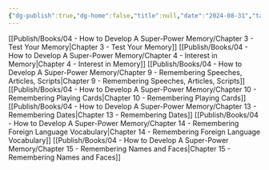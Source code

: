 ```yaml
---
{"dg-publish":true,"dg-home":false,"title":null,"date":"2024-08-31","tags":["#sach","#memory","#How_to_Develop_A_Super_Power_Memory"],"Group":"Group3","dg-path":"Books/04 - How to Develop A Super-Power Memory/Nhóm 3 - Ứng dụng hệ thống ghi nhớ vào thực tế.md","permalink":"/books/04-how-to-develop-a-super-power-memory/nhom-3-ung-dung-he-thong-ghi-nho-vao-thuc-te/","dgPassFrontmatter":true,"updated":"2025-02-23T08:12:59.711+07:00"}
---
```


[[Publish/Books/04 - How to Develop A Super-Power Memory/Chapter 3 - Test Your Memory\|Chapter 3 - Test Your Memory]]
[[Publish/Books/04 - How to Develop A Super-Power Memory/Chapter 4 - Interest in Memory\|Chapter 4 - Interest in Memory]]
[[Publish/Books/04 - How to Develop A Super-Power Memory/Chapter 9 - Remembering Speeches, Articles, Scripts\|Chapter 9 - Remembering Speeches, Articles, Scripts]]
[[Publish/Books/04 - How to Develop A Super-Power Memory/Chapter 10 - Remembering Playing Cards\|Chapter 10 - Remembering Playing Cards]]
[[Publish/Books/04 - How to Develop A Super-Power Memory/Chapter 13 - Remembering Dates\|Chapter 13 - Remembering Dates]]
[[Publish/Books/04 - How to Develop A Super-Power Memory/Chapter 14 - Remembering Foreign Language Vocabulary\|Chapter 14 - Remembering Foreign Language Vocabulary]]
[[Publish/Books/04 - How to Develop A Super-Power Memory/Chapter 15 - Remembering Names and Faces\|Chapter 15 - Remembering Names and Faces]]
